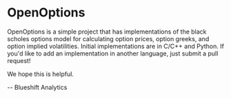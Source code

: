 # OpenOptions

OpenOptions is a simple project that has implementations of the black scholes options model for calculating option prices, option greeks, and option implied volatilities. Initial implementations are in C/C++ and Python. If you'd like to add an implementation in another language, just submit a pull request!

We hope this is helpful.

--
Blueshift Analytics
